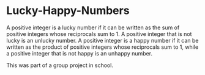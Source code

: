 # Lucky-Happy-Numbers
A positive integer is a lucky number if it can be written as the sum of positive integers whose reciprocals sum to 1. A positive integer that is not lucky is an unlucky number. A positive integer is a happy number if it can be written as the product of positive integers whose reciprocals sum to 1, while a positive integer that is not happy is an unhappy number.

This was part of a group project in school.
